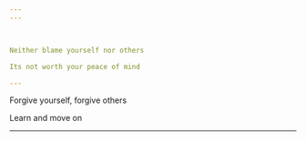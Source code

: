 ```yaml
---
---



Neither blame yourself nor others

Its not worth your peace of mind 

---
```


Forgive yourself, forgive others 

Learn and move on 

---